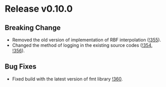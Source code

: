 # Release v0.10.0

## Breaking Change

- Removed the old version of implementation of RBF interpolation ([!355](https://gitlab.com/MusicScience37Projects/numerical-analysis/numerical-collection-cpp/-/merge_requests/355)).
- Changed the method of logging in the existing source codes ([!354](https://gitlab.com/MusicScience37Projects/numerical-analysis/numerical-collection-cpp/-/merge_requests/354), [!356](https://gitlab.com/MusicScience37Projects/numerical-analysis/numerical-collection-cpp/-/merge_requests/356)).

## Bug Fixes

- Fixed build with the latest version of fmt library [!360](https://gitlab.com/MusicScience37Projects/numerical-analysis/numerical-collection-cpp/-/merge_requests/360).
